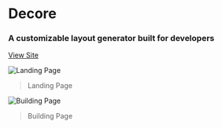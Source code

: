 # Decore

### A customizable layout generator built for developers

[View Site](https://site-builder.netlify.com/)

![Landing Page](https://github.com/juliajohnson18/Interactive-Site-Builder/blob/manage/readme/readme-images/readme-example.png?raw=true)

> Landing Page

![Building Page](https://github.com/juliajohnson18/Interactive-Site-Builder/blob/manage/readme/readme-images/readme-example-builder.png?raw=true)

> Building Page
